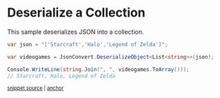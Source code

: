# Deserialize a Collection

This sample deserializes JSON into a collection.

<!-- snippet: DeserializeCollection -->
<a id='snippet-DeserializeCollection'></a>
```cs
var json = "['Starcraft','Halo','Legend of Zelda']";

var videogames = JsonConvert.DeserializeObject<List<string>>(json);

Console.WriteLine(string.Join(", ", videogames.ToArray()));
// Starcraft, Halo, Legend of Zelda
```
<sup><a href='/src/ArgonTests/Documentation/Samples/Serializer/DeserializeCollection.cs#L10-L19' title='Snippet source file'>snippet source</a> | <a href='#snippet-DeserializeCollection' title='Start of snippet'>anchor</a></sup>
<!-- endSnippet -->
